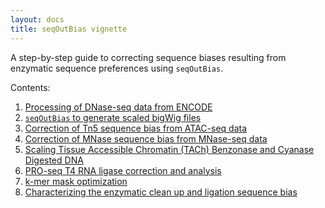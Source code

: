 ```yaml
---
layout: docs
title: seqOutBias vignette
---
```


A step-by-step guide to correcting sequence biases resulting from enzymatic sequence preferences
using `seqOutBias`.

Contents:

1. [Processing of DNase-seq data from ENCODE](part1.html)
2. [`seqOutBias` to generate scaled bigWig files](part2.html)
3. [Correction of Tn5 sequence bias from ATAC-seq data](part3.html)
4. [Correction of MNase sequence bias from MNase-seq data](part4.html)
5. [Scaling Tissue Accessible Chromatin (TACh) Benzonase and Cyanase Digested DNA](part5.html)
6. [PRO-seq T4 RNA ligase correction and analysis](part6.html)
7. [k-mer mask optimization](part7.html)
8. [Characterizing the enzymatic clean up and ligation sequence bias](part8.html)

